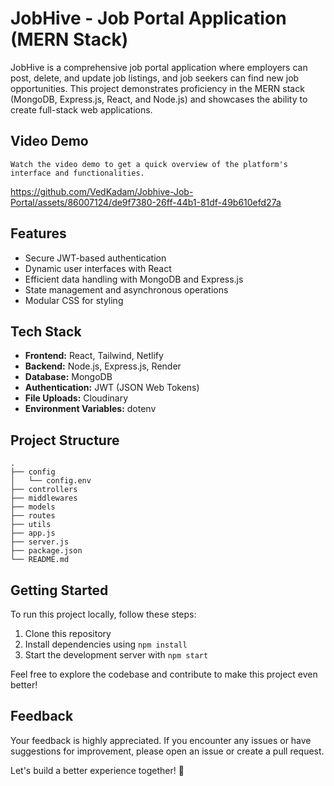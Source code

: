 # JobHive - Job Portal Application (MERN Stack)

JobHive is a comprehensive job portal application where employers can post, delete, and update job listings, and job seekers can find new job opportunities. This project demonstrates proficiency in the MERN stack (MongoDB, Express.js, React, and Node.js) and showcases the ability to create full-stack web applications.

## Video Demo
```
Watch the video demo to get a quick overview of the platform's interface and functionalities.
```
https://github.com/VedKadam/Jobhive-Job-Portal/assets/86007124/de9f7380-26ff-44b1-81df-49b610efd27a



## Features

- Secure JWT-based authentication
- Dynamic user interfaces with React
- Efficient data handling with MongoDB and Express.js
- State management and asynchronous operations
- Modular CSS for styling

## Tech Stack

- **Frontend:** React, Tailwind, Netlify
- **Backend:** Node.js, Express.js, Render
- **Database:** MongoDB
- **Authentication:** JWT (JSON Web Tokens)
- **File Uploads:** Cloudinary
- **Environment Variables:** dotenv

## Project Structure

```plaintext
.
├── config
│   └── config.env
├── controllers
├── middlewares
├── models
├── routes
├── utils
├── app.js
├── server.js
├── package.json
└── README.md
```

## Getting Started

To run this project locally, follow these steps:

1. Clone this repository
2. Install dependencies using `npm install`
3. Start the development server with `npm start`

Feel free to explore the codebase and contribute to make this project even better!

## Feedback

Your feedback is highly appreciated. If you encounter any issues or have suggestions for improvement, please open an issue or create a pull request.

Let's build a better experience together! 🚀
